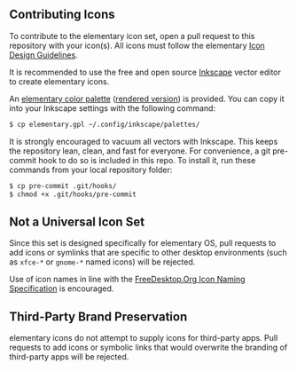 ## Contributing Icons
To contribute to the elementary icon set, open a pull request to this repository with your icon(s).
All icons must follow the elementary [Icon Design Guidelines](http://elementary.io/docs/human-interface-guidelines#iconography).

It is recommended to use the free and open source [Inkscape](http://inkscape.org) vector editor to create elementary icons.

An [elementary color palette](elementary.gpl) ([rendered version](https://elementary.io/docs/human-interface-guidelines#color)) is provided.
You can copy it into your Inkscape settings with the following command:
```bash
$ cp elementary.gpl ~/.config/inkscape/palettes/
```

It is strongly encouraged to vacuum all vectors with Inkscape. This keeps the repository lean, clean, and fast for everyone.
For convenience, a git pre-commit hook to do so is included in this repo. To install it, run these commands from your local repository folder:
```bash
$ cp pre-commit .git/hooks/
$ chmod +x .git/hooks/pre-commit
```

## Not a Universal Icon Set
Since this set is designed specifically for elementary OS, pull requests to add icons or symlinks that are specific to other desktop environments (such as `xfce-*` or `gnome-*` named icons) will be rejected.

Use of icon names in line with the [FreeDesktop.Org Icon Naming Specification](http://standards.freedesktop.org/icon-naming-spec/icon-naming-spec-latest.html) is encouraged.

## Third-Party Brand Preservation
elementary icons do not attempt to supply icons for third-party apps. Pull requests to add icons or symbolic links that would overwrite the branding of third-party apps will be rejected.
